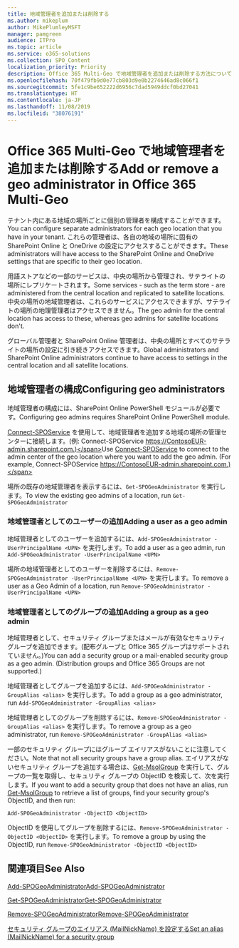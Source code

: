 ```yaml
---
title: 地域管理者を追加または削除する
ms.author: mikeplum
author: MikePlumleyMSFT
manager: pamgreen
audience: ITPro
ms.topic: article
ms.service: o365-solutions
ms.collection: SPO_Content
localization_priority: Priority
description: Office 365 Multi-Geo で地域管理者を追加または削除する方法について説明します。
ms.openlocfilehash: 70f479fb9d0e77cb803d9e0b2274646ad8c066f1
ms.sourcegitcommit: 5fe1c9be652222d6956c7dad5949ddcf0bd27041
ms.translationtype: HT
ms.contentlocale: ja-JP
ms.lasthandoff: 11/08/2019
ms.locfileid: "38076191"
---
```

# <a name="add-or-remove-a-geo-administrator-in-office-365-multi-geo"></a><span data-ttu-id="b07ba-103">Office 365 Multi-Geo で地域管理者を追加または削除する</span><span class="sxs-lookup"><span data-stu-id="b07ba-103">Add or remove a geo administrator in Office 365 Multi-Geo</span></span>

<span data-ttu-id="b07ba-104">テナント内にある地域の場所ごとに個別の管理者を構成することができます。</span><span class="sxs-lookup"><span data-stu-id="b07ba-104">You can configure separate administrators for each geo location that you have in your tenant.</span></span> <span data-ttu-id="b07ba-105">これらの管理者は、各自の地域の場所に固有の SharePoint Online と OneDrive の設定にアクセスすることができます。</span><span class="sxs-lookup"><span data-stu-id="b07ba-105">These administrators will have access to the SharePoint Online and OneDrive settings that are specific to their geo location.</span></span>

<span data-ttu-id="b07ba-106">用語ストアなどの一部のサービスは、中央の場所から管理され、サテライトの場所にレプリケートされます。</span><span class="sxs-lookup"><span data-stu-id="b07ba-106">Some services - such as the term store - are administered from the central location and replicated to satellite locations.</span></span> <span data-ttu-id="b07ba-107">中央の場所の地域管理者は、これらのサービスにアクセスできますが、サテライトの場所の地理管理者はアクセスできません。</span><span class="sxs-lookup"><span data-stu-id="b07ba-107">The geo admin for the central location has access to these, whereas geo admins for satellite locations don't.</span></span>

<span data-ttu-id="b07ba-108">グローバル管理者と SharePoint Online 管理者は、中央の場所とすべてのサテライトの場所の設定に引き続きアクセスできます。</span><span class="sxs-lookup"><span data-stu-id="b07ba-108">Global administrators and SharePoint Online administrators continue to have access to settings in the central location and all satellite locations.</span></span>

## <a name="configuring-geo-administrators"></a><span data-ttu-id="b07ba-109">地域管理者の構成</span><span class="sxs-lookup"><span data-stu-id="b07ba-109">Configuring geo administrators</span></span>

<span data-ttu-id="b07ba-110">地域管理者の構成には、SharePoint Online PowerShell モジュールが必要です。</span><span class="sxs-lookup"><span data-stu-id="b07ba-110">Configuring geo admins requires SharePoint Online PowerShell module.</span></span>

<span data-ttu-id="b07ba-111">[Connect-SPOService](https://docs.microsoft.com/powershell/module/sharepoint-online/Connect-SPOService) を使用して、地域管理者を追加する地域の場所の管理センターに接続します。(例: Connect-SPOService  https://ContosoEUR-admin.sharepoint.com.)</span><span class="sxs-lookup"><span data-stu-id="b07ba-111">Use [Connect-SPOService](https://docs.microsoft.com/powershell/module/sharepoint-online/Connect-SPOService) to connect to the admin center of the geo location where you want to add the geo admin. (For example, Connect-SPOService  https://ContosoEUR-admin.sharepoint.com.)</span></span>

<span data-ttu-id="b07ba-112">場所の既存の地域管理者を表示するには、`Get-SPOGeoAdministrator` を実行します。</span><span class="sxs-lookup"><span data-stu-id="b07ba-112">To view the existing geo admins of a location, run `Get-SPOGeoAdministrator`</span></span>

### <a name="adding-a-user-as-a-geo-admin"></a><span data-ttu-id="b07ba-113">地域管理者としてのユーザーの追加</span><span class="sxs-lookup"><span data-stu-id="b07ba-113">Adding a user as a geo admin</span></span>

<span data-ttu-id="b07ba-114">地域管理者としてのユーザーを追加するには、`Add-SPOGeoAdministrator -UserPrincipalName <UPN>` を実行します。</span><span class="sxs-lookup"><span data-stu-id="b07ba-114">To add a user as a geo admin, run `Add-SPOGeoAdministrator -UserPrincipalName <UPN>`</span></span>

<span data-ttu-id="b07ba-115">場所の地域管理者としてのユーザーを削除するには、`Remove-SPOGeoAdministrator -UserPrincipalName <UPN>` を実行します。</span><span class="sxs-lookup"><span data-stu-id="b07ba-115">To remove a user as a Geo Admin of a location, run  `Remove-SPOGeoAdministrator -UserPrincipalName <UPN>`</span></span>

### <a name="adding-a-group-as-a-geo-admin"></a><span data-ttu-id="b07ba-116">地域管理者としてのグループの追加</span><span class="sxs-lookup"><span data-stu-id="b07ba-116">Adding a group as a geo admin</span></span>

<span data-ttu-id="b07ba-117">地域管理者として、セキュリティ グループまたはメールが有効なセキュリティ グループを追加できます。(配布グループと Office 365 グループはサポートされていません。)</span><span class="sxs-lookup"><span data-stu-id="b07ba-117">You can add a security group or a mail-enabled security group as a geo admin. (Distribution groups and Office 365 Groups are not supported.)</span></span>

<span data-ttu-id="b07ba-118">地域管理者としてグループを追加するには、`Add-SPOGeoAdministrator -GroupAlias <alias>` を実行します。</span><span class="sxs-lookup"><span data-stu-id="b07ba-118">To add a group as a geo administrator, run `Add-SPOGeoAdministrator -GroupAlias <alias>`</span></span>

<span data-ttu-id="b07ba-119">地域管理者としてのグループを削除するには、`Remove-SPOGeoAdministrator -GroupAlias <alias>` を実行します。</span><span class="sxs-lookup"><span data-stu-id="b07ba-119">To remove a group as a geo administrator, run `Remove-SPOGeoAdministrator -GroupAlias <alias>`</span></span>

<span data-ttu-id="b07ba-120">一部のセキュリティ グループにはグループ エイリアスがないことに注意してください。</span><span class="sxs-lookup"><span data-stu-id="b07ba-120">Note that not all security groups have a group alias.</span></span> <span data-ttu-id="b07ba-121">エイリアスがないセキュリティ グループを追加する場合は、[Get-MsolGroup](https://docs.microsoft.com/powershell/module/msonline/get-msolgroup) を実行して、グループの一覧を取得し、セキュリティ グループの ObjectID を検索して、次を実行します。</span><span class="sxs-lookup"><span data-stu-id="b07ba-121">If you want to add a security group that does not have an alias, run [Get-MsolGroup](https://docs.microsoft.com/powershell/module/msonline/get-msolgroup) to retrieve a list of groups, find your security group's ObjectID, and then run:</span></span>

`Add-SPOGeoAdministrator -ObjectID <ObjectID>`

<span data-ttu-id="b07ba-122">ObjectID を使用してグループを削除するには、`Remove-SPOGeoAdministrator -ObjectID <ObjectID>` を実行します。</span><span class="sxs-lookup"><span data-stu-id="b07ba-122">To remove a group by using the ObjectID, run `Remove-SPOGeoAdministrator -ObjectID <ObjectID>`</span></span>

## <a name="see-also"></a><span data-ttu-id="b07ba-123">関連項目</span><span class="sxs-lookup"><span data-stu-id="b07ba-123">See Also</span></span>

[<span data-ttu-id="b07ba-124">Add-SPOGeoAdministrator</span><span class="sxs-lookup"><span data-stu-id="b07ba-124">Add-SPOGeoAdministrator</span></span>](https://docs.microsoft.com/powershell/module/sharepoint-online/add-spogeoadministrator)

[<span data-ttu-id="b07ba-125">Get-SPOGeoAdministrator</span><span class="sxs-lookup"><span data-stu-id="b07ba-125">Get-SPOGeoAdministrator</span></span>](https://docs.microsoft.com/powershell/module/sharepoint-online/get-spogeoadministrator)

[<span data-ttu-id="b07ba-126">Remove-SPOGeoAdministrator</span><span class="sxs-lookup"><span data-stu-id="b07ba-126">Remove-SPOGeoAdministrator</span></span>](https://docs.microsoft.com/powershell/module/sharepoint-online/remove-spogeoadministrator)

[<span data-ttu-id="b07ba-127">セキュリティ グループのエイリアス (MailNickName) を設定する</span><span class="sxs-lookup"><span data-stu-id="b07ba-127">Set an alias (MailNickName) for a security group</span></span>](https://docs.microsoft.com/powershell/module/azuread/set-azureadgroup)
